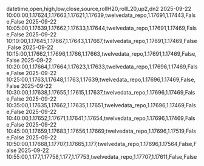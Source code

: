 datetime,open,high,low,close,source,rollH20,rollL20,up2,dn2
2025-09-22 10:00:00,1.17624,1.17663,1.17621,1.17639,twelvedata_repo,1.17691,1.17443,False,False
2025-09-22 10:05:00,1.17639,1.17662,1.17633,1.17644,twelvedata_repo,1.17691,1.17469,False,False
2025-09-22 10:10:00,1.17645,1.17667,1.17643,1.17667,twelvedata_repo,1.17691,1.17469,False,False
2025-09-22 10:15:00,1.17662,1.17696,1.1766,1.17663,twelvedata_repo,1.17691,1.17469,False,False
2025-09-22 10:20:00,1.17664,1.17664,1.17623,1.17633,twelvedata_repo,1.17696,1.17469,False,False
2025-09-22 10:25:00,1.1763,1.17648,1.1763,1.17639,twelvedata_repo,1.17696,1.17469,False,False
2025-09-22 10:30:00,1.17638,1.17655,1.17615,1.17637,twelvedata_repo,1.17696,1.17469,False,False
2025-09-22 10:35:00,1.17635,1.17662,1.17635,1.17651,twelvedata_repo,1.17696,1.17469,False,False
2025-09-22 10:40:00,1.17652,1.17671,1.17641,1.17654,twelvedata_repo,1.17696,1.17469,False,False
2025-09-22 10:45:00,1.17659,1.17683,1.17656,1.17669,twelvedata_repo,1.17696,1.17519,False,False
2025-09-22 10:50:00,1.17668,1.17707,1.17665,1.177,twelvedata_repo,1.17696,1.17564,False,False
2025-09-22 10:55:00,1.177,1.17758,1.177,1.17753,twelvedata_repo,1.17707,1.17611,False,False
